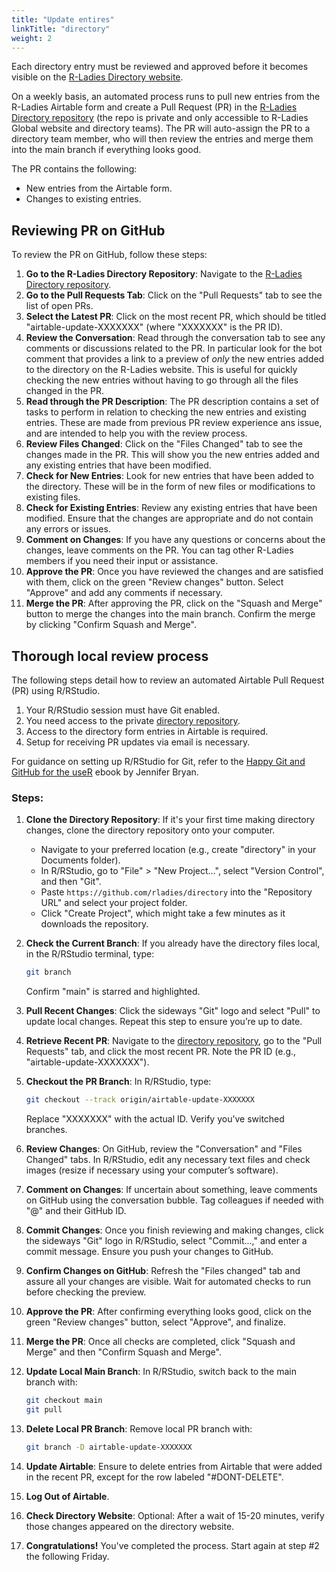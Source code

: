 ```yaml
---
title: "Update entires"
linkTitle: "directory"
weight: 2
---
```



Each directory entry must be reviewed and approved before it becomes visible on the [R-Ladies Directory website](https://rladies.org/directory/). 

On a weekly basis, an automated process runs to pull new entries from the R-Ladies Airtable form and create a Pull Request (PR) in the [R-Ladies Directory repository](https://github.com/rladies/director) (the repo is private and only accessible to R-Ladies Global website and directory teams).
The PR will auto-assign the PR to a directory team member, who will then review the entries and merge them into the main branch if everything looks good.

The PR contains the following:
- New entries from the Airtable form.
- Changes to existing entries.

## Reviewing PR on GitHub
To review the PR on GitHub, follow these steps:

1. **Go to the R-Ladies Directory Repository**: 
   Navigate to the [R-Ladies Directory repository](https://github.com/rladies/director).
2. **Go to the Pull Requests Tab**:
   Click on the "Pull Requests" tab to see the list of open PRs.
3. **Select the Latest PR**:
   Click on the most recent PR, which should be titled "airtable-update-XXXXXXX" (where "XXXXXXX" is the PR ID).
4. **Review the Conversation**:
   Read through the conversation tab to see any comments or discussions related to the PR.
   In particular look for the bot comment that provides a link to a preview of _only_ the new entries added to the directory on the R-Ladies website. This is useful for quickly checking the new entries without having to go through all the files changed in the PR.
1. **Read through the PR Description**:
   The PR description contains a set of tasks to perform in relation to checking the new entries and existing entries. These are made from previous PR review experience ans issue, and are intended to help you with the review process.
5. **Review Files Changed**:
   Click on the "Files Changed" tab to see the changes made in the PR. This will show you the new entries added and any existing entries that have been modified.
6. **Check for New Entries**:
   Look for new entries that have been added to the directory. These will be in the form of new files or modifications to existing files.
7. **Check for Existing Entries**:
   Review any existing entries that have been modified. Ensure that the changes are appropriate and do not contain any errors or issues.
8. **Comment on Changes**:
   If you have any questions or concerns about the changes, leave comments on the PR. You can tag other R-Ladies members if you need their input or assistance.
9. **Approve the PR**:
   Once you have reviewed the changes and are satisfied with them, click on the green "Review changes" button. Select "Approve" and add any comments if necessary.
10. **Merge the PR**:
    After approving the PR, click on the "Squash and Merge" button to merge the changes into the main branch. Confirm the merge by clicking "Confirm Squash and Merge".



## Thorough local review process

The following steps detail how to review an automated Airtable Pull Request (PR) using R/RStudio. 

1. Your R/RStudio session must have Git enabled.
2. You need access to the private [directory repository](https://github.com/rladies/directory).
3. Access to the directory form entries in Airtable is required.
4. Setup for receiving PR updates via email is necessary. 

For guidance on setting up R/RStudio for Git, refer to the [Happy Git and GitHub for the useR](https://happygitwithr.com/) ebook by Jennifer Bryan.

### Steps:

1. **Clone the Directory Repository**: 
   If it's your first time making directory changes, clone the directory repository onto your computer. 
   - Navigate to your preferred location (e.g., create "directory" in your Documents folder).
   - In R/RStudio, go to "File" > "New Project...", select "Version Control", and then "Git". 
   - Paste `https://github.com/rladies/directory` into the "Repository URL" and select your project folder. 
   - Click "Create Project", which might take a few minutes as it downloads the repository.

2. **Check the Current Branch**: 
   If you already have the directory files local, in the R/RStudio terminal, type:

   ```bash
   git branch
   ```
   
   Confirm "main" is starred and highlighted.

3. **Pull Recent Changes**: 
   Click the sideways "Git" logo and select "Pull" to update local changes. Repeat this step to ensure you’re up to date.

4. **Retrieve Recent PR**: 
   Navigate to the [directory repository](https://github.com/rladies/directory), go to the "Pull Requests" tab, and click the most recent PR. Note the PR ID (e.g., "airtable-update-XXXXXXX").

5. **Checkout the PR Branch**: 
   In R/RStudio, type:

   ```bash
   git checkout --track origin/airtable-update-XXXXXXX
   ```
   
   Replace "XXXXXXX" with the actual ID. Verify you’ve switched branches.

6. **Review Changes**:
   On GitHub, review the "Conversation" and "Files Changed" tabs. In R/RStudio, edit any necessary text files and check images (resize if necessary using your computer’s software). 

7. **Comment on Changes**: 
   If uncertain about something, leave comments on GitHub using the conversation bubble. Tag colleagues if needed with "@" and their GitHub ID.

8. **Commit Changes**: 
   Once you finish reviewing and making changes, click the sideways "Git" logo in R/RStudio, select "Commit...," and enter a commit message. Ensure you push your changes to GitHub.

9. **Confirm Changes on GitHub**: 
   Refresh the "Files changed" tab and assure all your changes are visible. Wait for automated checks to run before checking the preview.

10. **Approve the PR**: 
    After confirming everything looks good, click on the green "Review changes" button, select "Approve", and finalize.

11. **Merge the PR**: 
    Once all checks are completed, click "Squash and Merge" and then "Confirm Squash and Merge".

12. **Update Local Main Branch**: 
    In R/RStudio, switch back to the main branch with:

    ```bash
    git checkout main
    git pull
    ```

13. **Delete Local PR Branch**: 
    Remove local PR branch with:
    
    ```bash
    git branch -D airtable-update-XXXXXXX
    ```

14. **Update Airtable**: 
    Ensure to delete entries from Airtable that were added in the recent PR, except for the row labeled "#DONT-DELETE".

15. **Log Out of Airtable**.

16. **Check Directory Website**: 
    Optional: After a wait of 15-20 minutes, verify those changes appeared on the directory website.

17. **Congratulations!** 
    You've completed the process. Start again at step #2 the following Friday.
